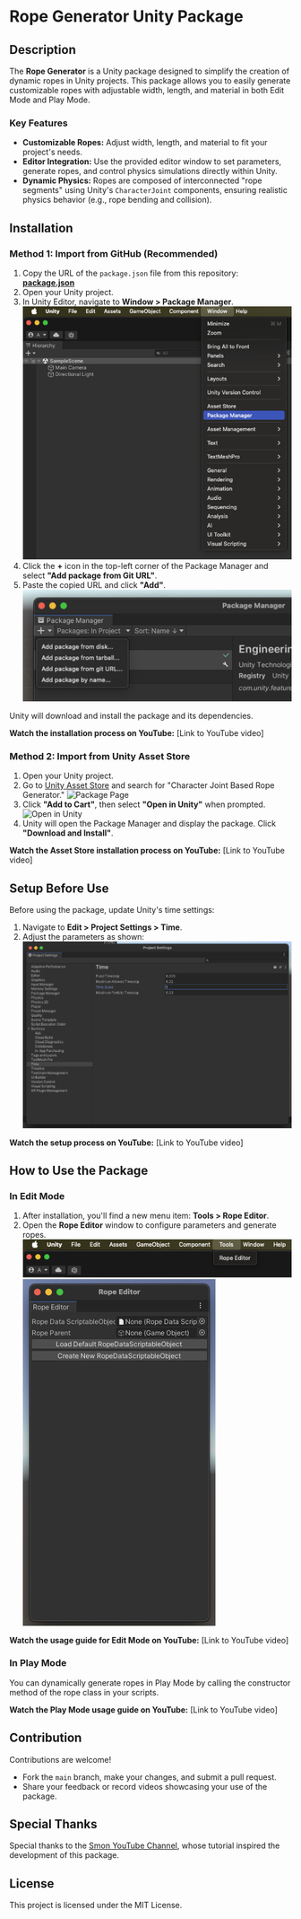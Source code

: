 
# Rope Generator Unity Package

## Description

The **Rope Generator** is a Unity package designed to simplify the creation of dynamic ropes in Unity projects. This package allows you to easily generate customizable ropes with adjustable width, length, and material in both Edit Mode and Play Mode.

### Key Features

- **Customizable Ropes:** Adjust width, length, and material to fit your project's needs.
- **Editor Integration:** Use the provided editor window to set parameters, generate ropes, and control physics simulations directly within Unity.
- **Dynamic Physics:** Ropes are composed of interconnected "rope segments" using Unity's `CharacterJoint` components, ensuring realistic physics behavior (e.g., rope bending and collision).



## Installation

### Method 1: Import from GitHub (Recommended)

1. Copy the URL of the `package.json` file from this repository:
    [**package.json**](https://github.com/AbolfazlHo/rope-generator/blob/develop/Assets/ir.soor.rope-generator/package.json)
2. Open your Unity project.
3. In Unity Editor, navigate to **Window > Package Manager**.
    ![Package Manager Menu](images/package_manager_menu.png)
4. Click the **+** icon in the top-left corner of the Package Manager and select **"Add package from Git URL"**.
5. Paste the copied URL and click **"Add"**.
    ![Add Package from Git URL](images/add_package_from_git_url.png)

Unity will download and install the package and its dependencies.

**Watch the installation process on YouTube:** [Link to YouTube video]



### Method 2: Import from Unity Asset Store

1. Open your Unity project.
2. Go to [Unity Asset Store](https://assetstore.unity.com/) and search for "Character Joint Based Rope Generator."
    ![Package Page](images/asset_store_page.png)
3. Click **"Add to Cart"**, then select **"Open in Unity"** when prompted.
    ![Open in Unity](images/open_in_unity_popup.png)
4. Unity will open the Package Manager and display the package. Click **"Download and Install"**.

**Watch the Asset Store installation process on YouTube:** [Link to YouTube video]



## Setup Before Use

Before using the package, update Unity's time settings:

1. Navigate to **Edit > Project Settings > Time**.
2. Adjust the parameters as shown:
    ![Time Settings](images/time_settings.png)

**Watch the setup process on YouTube:** [Link to YouTube video]



## How to Use the Package

### In Edit Mode

1. After installation, you'll find a new menu item: **Tools > Rope Editor**.
2. Open the **Rope Editor** window to configure parameters and generate ropes.
    ![Tools Menu](images/tools_menu.png)
    ![Rope Editor Window](images/rope_editor_window.png)

**Watch the usage guide for Edit Mode on YouTube:** [Link to YouTube video]



### In Play Mode

You can dynamically generate ropes in Play Mode by calling the constructor method of the rope class in your scripts.

**Watch the Play Mode usage guide on YouTube:** [Link to YouTube video]



## Contribution

Contributions are welcome!

- Fork the `main` branch, make your changes, and submit a pull request.
- Share your feedback or record videos showcasing your use of the package.



## Special Thanks

Special thanks to the [Smon YouTube Channel](https://www.youtube.com/watch?v=pKSUhsyrj_4), whose tutorial inspired the development of this package.



## License

This project is licensed under the MIT License.


